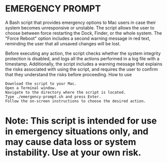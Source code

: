 # EMERGENCY PROMPT

A Bash script that provides emergency options to Mac users in case their system becomes unresponsive or unstable. The script allows the user to choose between force restarting the Dock, Finder, or the whole system. The "Force Reboot" option includes a second warning message in red text, reminding the user that all unsaved changes will be lost.

Before executing any action, the script checks whether the system integrity protection is disabled, and logs all the actions performed in a log file with a timestamp. Additionally, the script includes a warning message that explains the risks associated with using the script, and requires the user to confirm that they understand the risks before proceeding.
How to use

    Download the script to your Mac.
    Open a Terminal window.
    Navigate to the directory where the script is located.
    Type ./emergency-prompt.sh and press Enter.
    Follow the on-screen instructions to choose the desired action.

# Note: This script is intended for use in emergency situations only, and may cause data loss or system instability. Use at your own risk.
